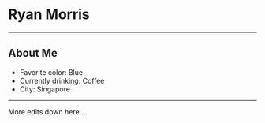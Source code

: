 # Ryan Morris

---

## About Me

* Favorite color: Blue
* Currently drinking: Coffee
* City: Singapore

---

More edits down here....